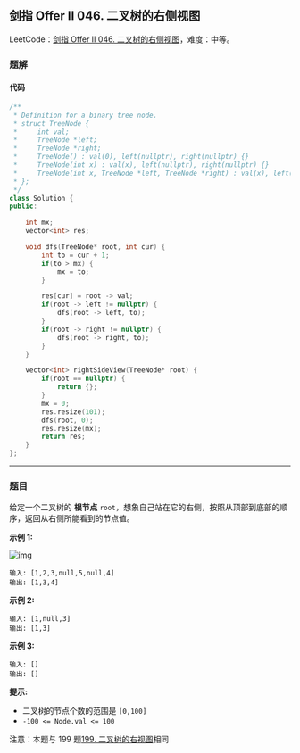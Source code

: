 ## 剑指 Offer II 046. 二叉树的右侧视图

LeetCode：[剑指 Offer II 046. 二叉树的右侧视图](https://leetcode.cn/problems/WNC0Lk/)，难度：中等。

### 题解

#### 代码

```c++
/**
 * Definition for a binary tree node.
 * struct TreeNode {
 *     int val;
 *     TreeNode *left;
 *     TreeNode *right;
 *     TreeNode() : val(0), left(nullptr), right(nullptr) {}
 *     TreeNode(int x) : val(x), left(nullptr), right(nullptr) {}
 *     TreeNode(int x, TreeNode *left, TreeNode *right) : val(x), left(left), right(right) {}
 * };
 */
class Solution {
public:

    int mx;
    vector<int> res;

    void dfs(TreeNode* root, int cur) {
        int to = cur + 1;
        if(to > mx) {
            mx = to;
        }

        res[cur] = root -> val;
        if(root -> left != nullptr) {
            dfs(root -> left, to);
        }
        if(root -> right != nullptr) {
            dfs(root -> right, to);
        }
    }

    vector<int> rightSideView(TreeNode* root) {
        if(root == nullptr) {
            return {};
        }
        mx = 0;
        res.resize(101);
        dfs(root, 0);
        res.resize(mx);
        return res;
    }
};
```



---



### 题目

给定一个二叉树的 **根节点** `root`，想象自己站在它的右侧，按照从顶部到底部的顺序，返回从右侧所能看到的节点值。

 

**示例 1:**

![img](https://gitee.com/xwl66/leetcode/raw/master/image/jianZhiOfferII046-tree.jpg)

```
输入: [1,2,3,null,5,null,4]
输出: [1,3,4]
```

**示例 2:**

```
输入: [1,null,3]
输出: [1,3]
```

**示例 3:**

```
输入: []
输出: []
```

 

**提示:**

- 二叉树的节点个数的范围是 `[0,100]`
- `-100 <= Node.val <= 100` 

 

注意：本题与 199 题[199. 二叉树的右视图](https://leetcode-cn.com/problems/binary-tree-right-side-view/)相同



